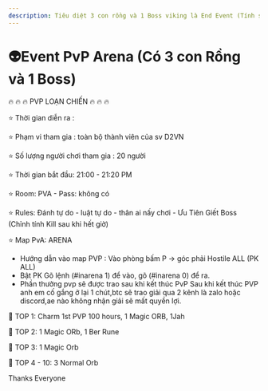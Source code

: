 ```yaml
---
description: Tiêu diệt 3 con rồng và 1 Boss viking là End Event (Tính số 100 Kills)
---
```


# 👽Event PvP Arena (Có 3 con Rồng và 1 Boss)

🔥 🔥 🔥 PVP LOẠN CHIẾN 🔥 🔥 🔥

⭐ Thời gian diễn ra :&#x20;

⭐ Phạm vi tham gia : toàn bộ thành viên của sv D2VN&#x20;

⭐ Số lượng người chơi tham gia : 20 người&#x20;

⭐ Thời gian bắt đầu: 21:00 - 21:20 PM&#x20;

⭐ Room: PVA - Pass: không có&#x20;

⭐ Rules: Đánh tự do - luật tự do - thân ai nấy chơi - Ưu Tiên Giết Boss (Chỉnh tính Kill sau khi hết giờ)&#x20;

⭐ Map PvA: ARENA

* Hướng dẫn vào map PVP : Vào phòng bấm P -> góc phải Hostile ALL (PK ALL)&#x20;
* Bật PK Gõ lệnh (#inarena 1) để vào, gõ (#inarena 0) để ra.&#x20;
* Phần thưởng pvp sẽ được trao sau khi kết thúc PvP Sau khi kết thúc PVP anh em cố gắng ở lại 1 chút,btc sẽ trao giải qua 2 kênh là zalo hoặc discord,ae nào không nhận giải sẽ mất quyền lợi.

🥇 TOP 1: Charm 1st PVP 100 hours, 1 Magic ORB, 1Jah&#x20;

🥈 TOP 2: 1 Magic ORb, 1 Ber Rune&#x20;

🥉 TOP 3: 1 Magic Orb&#x20;

🥉 TOP 4 - 10: 3 Normal Orb

Thanks Everyone

